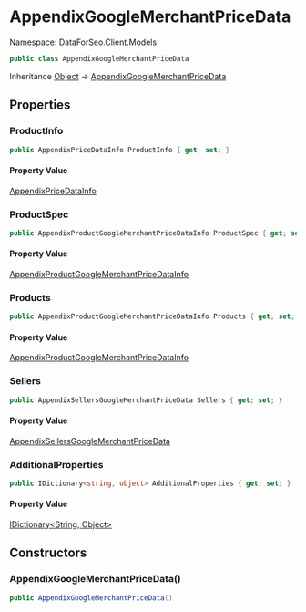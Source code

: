 # AppendixGoogleMerchantPriceData

Namespace: DataForSeo.Client.Models

```csharp
public class AppendixGoogleMerchantPriceData
```

Inheritance [Object](https://docs.microsoft.com/en-us/dotnet/api/system.object) → [AppendixGoogleMerchantPriceData](./dataforseo.client.models.appendixgooglemerchantpricedata.md)

## Properties

### **ProductInfo**

```csharp
public AppendixPriceDataInfo ProductInfo { get; set; }
```

#### Property Value

[AppendixPriceDataInfo](./dataforseo.client.models.appendixpricedatainfo.md)<br>

### **ProductSpec**

```csharp
public AppendixProductGoogleMerchantPriceDataInfo ProductSpec { get; set; }
```

#### Property Value

[AppendixProductGoogleMerchantPriceDataInfo](./dataforseo.client.models.appendixproductgooglemerchantpricedatainfo.md)<br>

### **Products**

```csharp
public AppendixProductGoogleMerchantPriceDataInfo Products { get; set; }
```

#### Property Value

[AppendixProductGoogleMerchantPriceDataInfo](./dataforseo.client.models.appendixproductgooglemerchantpricedatainfo.md)<br>

### **Sellers**

```csharp
public AppendixSellersGoogleMerchantPriceData Sellers { get; set; }
```

#### Property Value

[AppendixSellersGoogleMerchantPriceData](./dataforseo.client.models.appendixsellersgooglemerchantpricedata.md)<br>

### **AdditionalProperties**

```csharp
public IDictionary<string, object> AdditionalProperties { get; set; }
```

#### Property Value

[IDictionary&lt;String, Object&gt;](https://docs.microsoft.com/en-us/dotnet/api/system.collections.generic.idictionary-2)<br>

## Constructors

### **AppendixGoogleMerchantPriceData()**

```csharp
public AppendixGoogleMerchantPriceData()
```
